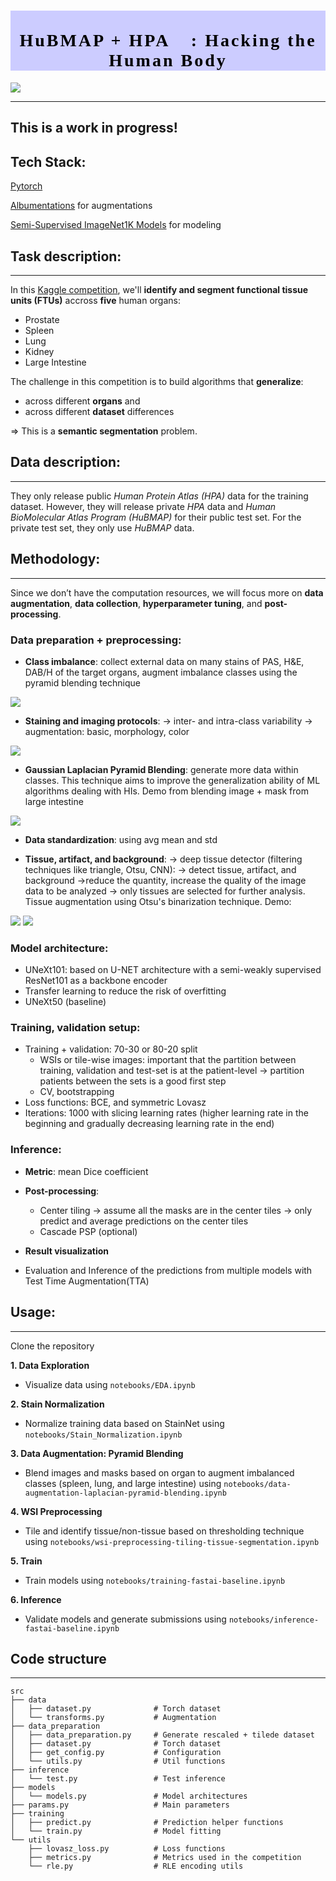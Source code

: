 <h1 style="font-family: Verdana; font-size: 28px; font-style: normal; font-weight: bold; text-decoration: none; text-transform: none; letter-spacing: 3px; background-color: #CCCCFF; color: black;"><center><br>HuBMAP + HPA 👀: Hacking the Human Body</center></h1>

<img src='imgs/hubmap_header.png'>

---
This is a work in progress!
---
## Tech Stack: 
[Pytorch](https://pytorch.org/)

[Albumentations](https://albumentations.ai/docs/) for augmentations

[Semi-Supervised ImageNet1K Models](https://github.com/facebookresearch/semi-supervised-ImageNet1K-models/blob/master/hubconf.py) for modeling

## Task description:

---

In this [Kaggle competition](https://www.kaggle.com/competitions/hubmap-organ-segmentation), we'll **identify and segment functional tissue units (FTUs)** accross **five** human organs:

* Prostate
* Spleen
* Lung
* Kidney
* Large Intestine

The challenge in this competition is to build algorithms that **generalize**:
* across different **organs** and
* across different **dataset** differences

=> This is a **semantic segmentation** problem.

## Data description:

---

They only release public *Human Protein Atlas (HPA)* data for the training dataset. However, they will release private *HPA* data and *Human BioMolecular Atlas Program (HuBMAP)* for their public test set. For the private test set, they only use *HuBMAP* data.

## Methodology:

---

Since we don’t have the computation resources, we will focus more on **data augmentation**, **data collection**, **hyperparameter tuning**, and **post-processing**.


### Data preparation + preprocessing:

* **Class imbalance**: collect external data on many stains of PAS, H&E, DAB/H of the target organs, augment imbalance classes using the pyramid blending technique

<img src='imgs/organ_distribution.png'>

* **Staining and imaging protocols**: -> inter- and intra-class variability -> augmentation: basic, morphology, color 

<img src='imgs/inter_intra_variability.png'>

* **Gaussian Laplacian Pyramid Blending**: generate more data within classes. This technique aims to improve the generalization ability of ML algorithms dealing with HIs. Demo from blending image + mask from large intestine

<img src='imgs/li_blending.png'>

* **Data standardization**: using avg mean and std

* **Tissue, artifact, and background**: -> deep tissue detector (filtering techniques like triangle, Otsu, CNN): -> detect tissue, artifact, and background ->reduce the quantity, increase the quality of the image data to be analyzed -> only tissues are selected for further analysis. Tissue augmentation using Otsu's binarization technique. Demo:

<img src='imgs/color_histogram_original_img.png'>

<img src='imgs/otsu_thresholded_img.png'>

### Model architecture:
* UNeXt101: based on U-NET architecture with a semi-weakly supervised ResNet101 as a backbone encoder
* Transfer learning to reduce the risk of overfitting
* UNeXt50 (baseline)

### Training, validation setup:
* Training + validation: 70-30 or 80-20 split
  * WSIs or tile-wise images: important that the partition between training, validation and test-set is at the patient-level -> partition patients between the sets is a good first step
  * CV, bootstrapping
* Loss functions: BCE, and symmetric Lovasz
* Iterations: 1000 with slicing learning rates (higher learning rate in the beginning and gradually decreasing learning rate in the end)

### Inference:
* **Metric**: mean Dice coefficient
* **Post-processing**:
  * Center tiling -> assume all the masks are in the center tiles -> only predict and average predictions on the center tiles
  * Cascade PSP (optional)
* **Result visualization**

* Evaluation and Inference of the predictions from multiple models with Test Time Augmentation(TTA)

## Usage:

---

Clone the repository

**1. Data Exploration**

  * Visualize data using `notebooks/EDA.ipynb`

**2. Stain Normalization**

  * Normalize training data based on StainNet using `notebooks/Stain_Normalization.ipynb`
  
**3. Data Augmentation: Pyramid Blending**

  * Blend images and masks based on organ to augment imbalanced classes (spleen, lung, and large intestine) using `notebooks/data-augmentation-laplacian-pyramid-blending.ipynb`
  
**4. WSI Preprocessing**
  * Tile and identify tissue/non-tissue based on thresholding technique using `notebooks/wsi-preprocessing-tiling-tissue-segmentation.ipynb`

**5. Train**

  * Train models using `notebooks/training-fastai-baseline.ipynb`

**6. Inference**

  * Validate models and generate submissions using `notebooks/inference-fastai-baseline.ipynb`

## Code structure

---

```
src
├── data
│   ├── dataset.py              # Torch dataset
│   └── transforms.py           # Augmentation
├── data_preparation
│   ├── data_preparation.py     # Generate rescaled + tilede dataset
│   ├── dataset.py              # Torch dataset
│   ├── get_config.py           # Configuration
│   └── utils.py                # Util functions
├── inference
│   └── test.py                 # Test inference
├── models
│   └── models.py               # Model architectures
├── params.py                   # Main parameters
├── training
│   ├── predict.py              # Prediction helper functions
│   └── train.py                # Model fitting
└── utils
    ├── lovasz_loss.py          # Loss functions
    ├── metrics.py              # Metrics used in the competition
    └── rle.py                  # RLE encoding utils
```
